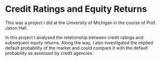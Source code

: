 # Credit Ratings and Equity Returns

This was a project I did at the University of Michigan in the course of Prof. Jason Hall.

In this project I analysed the relationship between credit ratings and subsequent equity returns. Along the way, I also investigated the implied default probability of the market and could compare it with the default probability as assessed by credit agencies.
